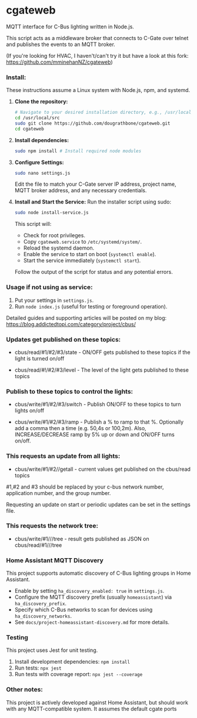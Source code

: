 cgateweb
========

MQTT interface for C-Bus lighting written in Node.js.

This script acts as a middleware broker that connects to C-Gate over telnet and publishes the events to an MQTT broker.

(If you're looking for HVAC, I haven't/can't try it but have a look at this fork: https://github.com/mminehanNZ/cgateweb)

### Install:

These instructions assume a Linux system with Node.js, npm, and systemd.

1.  **Clone the repository:**
    ```bash
    # Navigate to your desired installation directory, e.g., /usr/local/src
    cd /usr/local/src 
    sudo git clone https://github.com/dougrathbone/cgateweb.git
    cd cgateweb
    ```
2.  **Install dependencies:**
    ```bash
    sudo npm install # Install required node modules
    ```
3.  **Configure Settings:**
    ```bash
    sudo nano settings.js
    ```
    Edit the file to match your C-Gate server IP address, project name, MQTT broker address, and any necessary credentials.

4.  **Install and Start the Service:**
    Run the installer script using sudo:
    ```bash
    sudo node install-service.js
    ```
    This script will:
    *   Check for root privileges.
    *   Copy `cgateweb.service` to `/etc/systemd/system/`.
    *   Reload the systemd daemon.
    *   Enable the service to start on boot (`systemctl enable`).
    *   Start the service immediately (`systemctl start`).

    Follow the output of the script for status and any potential errors.

### Usage if not using as service:

1)  Put your settings in `settings.js`.
2)  Run `node index.js` (useful for testing or foreground operation).

Detailed guides and supporting articles will be posted on my blog: https://blog.addictedtopi.com/category/project/cbus/

### Updates get published on these topics:

 - cbus/read/#1/#2/#3/state  -  ON/OFF gets published to these topics if the light is turned on/off

 - cbus/read/#!/#2/#3/level  -  The level of the light gets published to these topics

### Publish to these topics to control the lights:

 - cbus/write/#1/#2/#3/switch  -  Publish ON/OFF to these topics to turn lights on/off

 - cbus/write/#1/#2/#3/ramp  -  Publish a % to ramp to that %. Optionally add a comma then a time (e.g. 50,4s or 100,2m). Also, INCREASE/DECREASE ramp by 5% up or down and ON/OFF turns on/off.

### This requests an update from all lights:

 - cbus/write/#1/#2//getall - current values get published on the cbus/read topics

 #1,#2 and #3 should be replaced by your c-bus network number, application number, and the group number.

Requesting an update on start or periodic updates can be set in the settings file.

### This requests the network tree:

 - cbus/write/#1///tree - result gets published as JSON on cbus/read/#1///tree

### Home Assistant MQTT Discovery

This project supports automatic discovery of C-Bus lighting groups in Home Assistant.

*   Enable by setting `ha_discovery_enabled: true` in `settings.js`.
*   Configure the MQTT discovery prefix (usually `homeassistant`) via `ha_discovery_prefix`.
*   Specify which C-Bus networks to scan for devices using `ha_discovery_networks`.
*   See `docs/project-homeassistant-discovery.md` for more details.

### Testing

This project uses Jest for unit testing.

1.  Install development dependencies: `npm install`
2.  Run tests: `npx jest`
3.  Run tests with coverage report: `npx jest --coverage`

### Other notes:

This project is actively developed against Home Assistant, but should work with any MQTT-compatible system.
It assumes the default cgate ports
